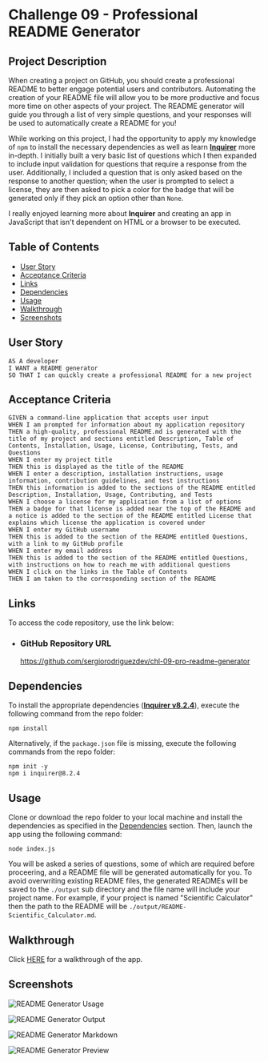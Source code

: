 # Challenge 09 - Professional README Generator

## Project Description

When creating a project on GitHub, you should create a professional README to better engage potential users and contributors. Automating the creation of your README file will allow you to be more productive and focus more time on other aspects of your project. The README generator will guide you through a list of very simple questions, and your responses will be used to automatically create a README for you!

While working on this project, I had the opportunity to apply my knowledge of `npm` to install the necessary dependencies as well as learn [**Inquirer**](https://www.npmjs.com/package/inquirer) more in-depth. I initially built a very basic list of questions which I then expanded to include input validation for questions that require a response from the user. Additionally, I included a question that is only asked based on the response to another question; when the user is prompted to select a license, they are then asked to pick a color for the badge that will be generated only if they pick an option other than `None`.

I really enjoyed learning more about **Inquirer** and creating an app in JavaScript that isn't dependent on HTML or a browser to be executed.

## Table of Contents
- [User Story](#user-story)
- [Acceptance Criteria](#acceptance-criteria)
- [Links](#links)
- [Dependencies](#dependencies)
- [Usage](#usage)
- [Walkthrough](#walkthrough)
- [Screenshots](#screenshots)

## User Story

```
AS A developer
I WANT a README generator
SO THAT I can quickly create a professional README for a new project
```

## Acceptance Criteria

```
GIVEN a command-line application that accepts user input
WHEN I am prompted for information about my application repository
THEN a high-quality, professional README.md is generated with the title of my project and sections entitled Description, Table of Contents, Installation, Usage, License, Contributing, Tests, and Questions
WHEN I enter my project title
THEN this is displayed as the title of the README
WHEN I enter a description, installation instructions, usage information, contribution guidelines, and test instructions
THEN this information is added to the sections of the README entitled Description, Installation, Usage, Contributing, and Tests
WHEN I choose a license for my application from a list of options
THEN a badge for that license is added near the top of the README and a notice is added to the section of the README entitled License that explains which license the application is covered under
WHEN I enter my GitHub username
THEN this is added to the section of the README entitled Questions, with a link to my GitHub profile
WHEN I enter my email address
THEN this is added to the section of the README entitled Questions, with instructions on how to reach me with additional questions
WHEN I click on the links in the Table of Contents
THEN I am taken to the corresponding section of the README
```
 
## Links

To access the code repository, use the link below:

- ### GitHub Repository URL
    https://github.com/sergiorodriguezdev/chl-09-pro-readme-generator

## Dependencies

To install the appropriate dependencies ([**Inquirer v8.2.4**](https://www.npmjs.com/package/inquirer/v/8.2.4)), execute the following command from the repo folder:

```
npm install
```

Alternatively, if the `package.json` file is missing, execute the following commands from the repo folder:

```
npm init -y
npm i inquirer@8.2.4
```

## Usage

Clone or download the repo folder to your local machine and install the dependencies as specified in the [Dependencies](#dependencies) section. Then, launch the app using the following command:

```
node index.js
```

You will be asked a series of questions, some of which are required before proceering, and a README file will be generated automatically for you. To avoid overwriting existing README files, the generated READMEs will be saved to the `./output` sub directory and the file name will include your project name. For example, if your project is named "Scientific Calculator" then the path to the README will be `./output/README-Scientific_Calculator.md`.

## Walkthrough

Click [HERE](https://user-images.githubusercontent.com/119548442/233746593-3c241204-fea8-4da6-904d-cf23450a47a7.mp4) for a walkthrough of the app.

## Screenshots

![README Generator Usage](./README-assets/readme-gen-usage.png)

![README Generator Output](./README-assets/readme-gen-output.png)

![README Generator Markdown](./README-assets/readme-gen-md-code.png)

![README Generator Preview](./README-assets/readme-gen-md-preview.png)
